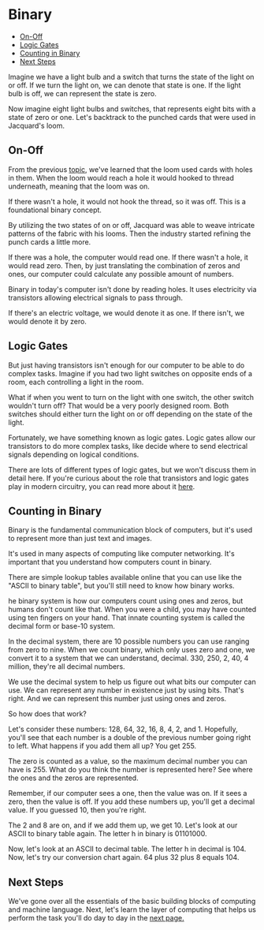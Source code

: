 
# Binary 


- [On-Off](#on-off)
- [Logic Gates](#logic-gates)
- [Counting in Binary](#counting-in-binary)
- [Next Steps](#next-steps)



Imagine we have a light bulb and a switch that turns the state of the light on or off. If we turn the light on, we can denote that state is one. If the light bulb is off, we can represent the state is zero. 

Now imagine eight light bulbs and switches, that represents eight bits with a state of zero or one. Let's backtrack to the punched cards that were used in Jacquard's loom. 

## On-Off 

From the previous [topic](022-The-History-of-Computing.md), we've learned that the loom used cards with holes in them. When the loom would reach a hole it would hooked to thread underneath, meaning that the loom was on. 

If there wasn't a hole, it would not hook the thread, so it was off. This is a foundational binary concept. 

By utilizing the two states of on or off, Jacquard was able to weave intricate patterns of the fabric with his looms. Then the industry started refining the punch cards a little more. 

If there was a hole, the computer would read one. If there wasn't a hole, it would read zero. Then, by just translating the combination of zeros and ones, our computer could calculate any possible amount of numbers. 

Binary in today's computer isn't done by reading holes. It uses electricity via transistors allowing electrical signals to pass through. 

If there's an electric voltage, we would denote it as one. If there isn't, we would denote it by zero. 

## Logic Gates 

But just having transistors isn't enough for our computer to be able to do complex tasks. Imagine if you had two light switches on opposite ends of a room, each controlling a light in the room. 

What if when you went to turn on the light with one switch, the other switch wouldn't turn off? That would be a very poorly designed room. Both switches should either turn the light on or off depending on the state of the light. 

Fortunately, we have something known as logic gates. Logic gates allow our transistors to do more complex tasks, like decide where to send electrical signals depending on logical conditions. 

There are lots of different types of logic gates, but we won't discuss them in detail here. If you're curious about the role that transistors and logic gates play in modern circuitry, you can read more about it [here](https://simple.wikipedia.org/wiki/Logic_gate). 


## Counting in Binary 

Binary is the fundamental communication block of computers, but it's used to represent more than just text and images. 

It's used in many aspects of computing like computer networking. It's important that you understand how computers count in binary. 

There are simple lookup tables available online that you can use like the "ASCII to binary table", but you'll still need to know how binary works. 

he binary system is how our computers count using ones and zeros, but humans don't count like that. When you were a child, you may have counted using ten fingers on your hand. That innate counting system is called the decimal form or base-10 system. 

In the decimal system, there are 10 possible numbers you can use ranging from zero to nine. When we count binary, which only uses zero and one, we convert it to a system that we can understand, decimal. 330, 250, 2, 40, 4 million, they're all decimal numbers. 

We use the decimal system to help us figure out what bits our computer can use. We can represent any number in existence just by using bits. That's right. And we can represent this number just using ones and zeros. 

So how does that work? 

Let's consider these numbers: 128, 64, 32, 16, 8, 4, 2, and 1. Hopefully, you'll see that each number is a double of the previous number going right to left. What happens if you add them all up? You get 255. 

The zero is counted as a value, so the maximum decimal number you can have is 255. What do you think the number is represented here? See where the ones and the zeros are represented. 

Remember, if our computer sees a one, then the value was on. If it sees a zero, then the value is off. If you add these numbers up, you'll get a decimal value. If you guessed 10, then you're right.

The 2 and 8 are on, and if we add them up, we get 10. Let's look at our ASCII to binary table again. The letter h in binary is 01101000. 

Now, let's look at an ASCII to decimal table. The letter h in decimal is 104. Now, let's try our conversion chart again. 64 plus 32 plus 8 equals 104. 

## Next Steps 

We've gone over all the essentials of the basic building blocks of computing and machine language. Next, let's learn the layer of computing that helps us perform the task you'll do day to day in the [next page.](026-Computer-Architecture.md)